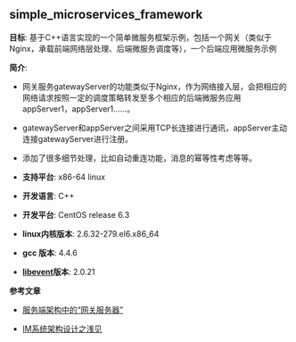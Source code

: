 
simple_microservices_framework
-----
**目标**: 基于C++语言实现的一个简单微服务框架示例，包括一个网关（类似于Nginx，承载前端网络层处理、后端微服务调度等），一个后端应用微服务示例

**简介**: 
* 网关服务gatewayServer的功能类似于Nginx，作为网络接入层，会把相应的网络请求按照一定的调度策略转发至多个相应的后端微服务应用appServer1，appServer1……。
* gatewayServer和appServer之间采用TCP长连接进行通讯，appServer主动连接gatewayServer进行注册。
* 添加了很多细节处理，比如自动重连功能，消息的幂等性考虑等等。

  
* **支持平台**: x86-64 linux  
* **开发语言**: C++  
* **开发平台**: CentOS release 6.3 
* **linux内核版本**: 2.6.32-279.el6.x86_64 
* **gcc 版本**: 4.4.6
* **[libevent](http://libevent.org/)版本**: 2.0.21


**参考文章**

* [服务端架构中的“网关服务器”](http://blog.51cto.com/yaocoder/1374280)

* [IM系统架构设计之浅见](http://blog.51cto.com/yaocoder/1412029)



